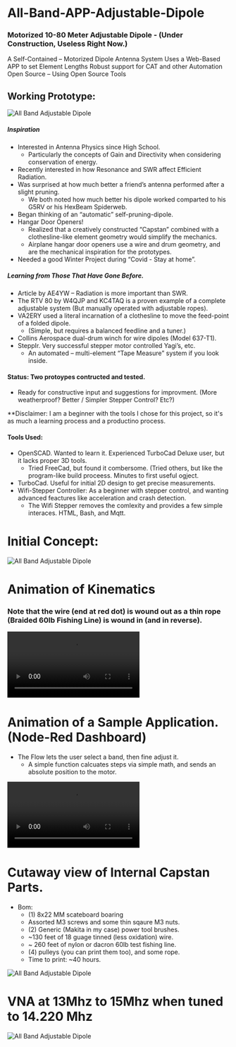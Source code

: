 # All-Band-APP-Adjustable-Dipole
### Motorized 10-80 Meter Adjustable Dipole - (Under Construction, Useless Right Now.)

A Self-Contained – Motorized Dipole Antenna System
Uses a Web-Based APP to set Element Lengths
Robust support for CAT and other Automation
Open Source – Using Open Source Tools


## Working Prototype:

![All Band Adjustable Dipole](Collateral/2.%20%20Assembled%20Working%20System.png)


##### Inspiration
  - Interested in Antenna Physics since High School.
    - Particularly the concepts of Gain and Directivity when considering conservation of energy.
  - Recently interested in how Resonance and SWR affect Efficient Radiation.
  - Was surprised at how much better a friend’s antenna performed after a slight pruning.
    - We both noted how much better his dipole worked comparted to his G5RV or his HexBeam Spiderweb.
  - Began thinking of an “automatic” self-pruning-dipole.
  - Hangar Door Openers!  
    - Realized that a creatively constructed “Capstan” combined with a clothesline-like element geometry would simplify the mechanics.
    - Airplane hangar door openers use a wire and drum geometry, and are the mechanical inspiration for the prototypes.
  - Needed a good Winter Project during “Covid - Stay at home”.

##### Learning from Those That Have Gone Before.
  - Article by AE4YW – Radiation is more important than SWR.
  - The RTV 80 by W4QJP and KC4TAQ  is a proven example of a complete adjustable system (But manually operated with adjustable ropes).
  - VA2ERY used a literal incarnation of a clothesline to move the feed-point of a folded dipole.
    - (Simple, but requires a balanced feedline and a tuner.)
  - Collins Aerospace dual-drum winch for wire dipoles (Model 637-T1).
  - SteppIr.  Very successful stepper motor controlled Yagi’s, etc.
    - An automated – multi-element “Tape Measure” system if you look inside.


#### Status:  Two protoypes contructed and tested.  
  - Ready for constructive input and suggestions for improvment.  (More weatherproof?  Better / Simpler Stepper Control?  Etc?)

**Disclaimer:  I am a beginner with the tools I chose for this project, so it's as much a learning process and a productino process.

#### Tools Used:
  - OpenSCAD.  Wanted to learn it.  Experienced TurboCad Deluxe user, but it lacks proper 3D tools.
    - Tried FreeCad, but found it combersome.  (Tried others, but like the program-like build proceess.  Minutes to first useful ogject.
  - TurboCad.  Useful for initial 2D design to get precise measurements.
  - Wifi-Stepper Controller:  As a beginner with stepper control, and wanting advanced feactures like acceleration and crash detection.
    - The Wifi Stepper removes the comlexity and provides a few simple interaces.  HTML, Bash, and Mqtt.

# Initial Concept:

![All Band Adjustable Dipole](Collateral/1.%20%20Initial%20Concept.png)



# Animation of Kinematics
### Note that the wire (end at red dot) is wound out as a thin rope (Braided 60lb Fishing Line) is wound in (and in reverse).

![All Band Adjustable Dipole](Collateral/3.%20%20(Best%20Explaination!)%20System-Animated.mov)




# Animation of a Sample Application.  (Node-Red Dashboard)

- The Flow lets the user select a band, then fine adjust it.  
  - A simple function calcuates steps via simple math, and sends an absolute position to the motor. 
  
![All Band Adjustable Dipole](Collateral/6.%20%20Application%20Operation.mov)


# Cutaway view of Internal Capstan Parts.

- Bom:
  - (1) 8x22 MM scateboard boaring
  - Assorted M3 screws and some thin sqaure M3 nuts.
  - (2) Generic (Makita in my case) power tool brushes.
  - ~130 feet of 18 guage tinned (less oxidation) wire.
  - ~ 260 feet of nylon or dacron 60lb test fishing line.
  - (4) pulleys (you can print them too), and some rope.
  - Time to print:  ~40 hours.
  
![All Band Adjustable Dipole](Collateral/11.%20Production%20Assembly%20Exploded.png)


# VNA at 13Mhz to 15Mhz when tuned to 14.220 Mhz

![All Band Adjustable Dipole](Collateral/10.%20VNA%20-%20Antenna%20Tuned%20to%2014.220.jpg)


  
